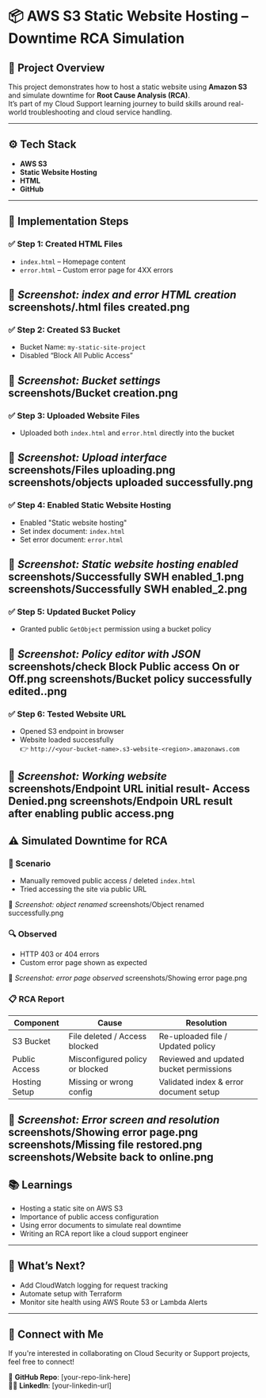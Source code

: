 # 📦 AWS S3 Static Website Hosting – Downtime RCA Simulation

## 📝 Project Overview

This project demonstrates how to host a static website using **Amazon S3** and simulate downtime for **Root Cause Analysis (RCA)**.  
It’s part of my Cloud Support learning journey to build skills around real-world troubleshooting and cloud service handling.

---

## ⚙️ Tech Stack

- **AWS S3**
- **Static Website Hosting**
- **HTML**
- **GitHub**


---

## 🚀 Implementation Steps

### ✅ Step 1: Created HTML Files
- `index.html` – Homepage content  
- `error.html` – Custom error page for 4XX errors

📸 *Screenshot: index and error HTML creation*
screenshots/.html files created.png
---

### ✅ Step 2: Created S3 Bucket
- Bucket Name: `my-static-site-project`  
- Disabled “Block All Public Access”

📸 *Screenshot: Bucket settings*
screenshots/Bucket creation.png
---

### ✅ Step 3: Uploaded Website Files
- Uploaded both `index.html` and `error.html` directly into the bucket

📸 *Screenshot: Upload interface*
screenshots/Files uploading.png
screenshots/objects uploaded successfully.png
---

### ✅ Step 4: Enabled Static Website Hosting
- Enabled "Static website hosting"
- Set index document: `index.html`
- Set error document: `error.html`

📸 *Screenshot: Static website hosting enabled*
screenshots/Successfully SWH enabled_1.png
screenshots/Successfully SWH enabled_2.png
---

### ✅ Step 5: Updated Bucket Policy
- Granted public `GetObject` permission using a bucket policy

📸 *Screenshot: Policy editor with JSON*
screenshots/check Block Public access On or Off.png
screenshots/Bucket policy successfully edited..png
---

### ✅ Step 6: Tested Website URL
- Opened S3 endpoint in browser
- Website loaded successfully  
👉 `http://<your-bucket-name>.s3-website-<region>.amazonaws.com`

📸 *Screenshot: Working website*
screenshots/Endpoint URL initial result- Access Denied.png
screenshots/Endpoin URL result after enabling public access.png
---

## ⚠️ Simulated Downtime for RCA

### 🧪 Scenario
- Manually removed public access / deleted `index.html`
- Tried accessing the site via public URL
  
📸 *Screenshot: object renamed*
screenshots/Object renamed successfully.png

### 🔍 Observed
- HTTP 403 or 404 errors
- Custom error page shown as expected
  
📸 *Screenshot: error page observed*
screenshots/Showing error page.png


### 📋 RCA Report

| **Component** | **Cause**                         | **Resolution**                         |
|---------------|-----------------------------------|----------------------------------------|
| S3 Bucket     | File deleted / Access blocked     | Re-uploaded file / Updated policy      |
| Public Access | Misconfigured policy or blocked   | Reviewed and updated bucket permissions |
| Hosting Setup | Missing or wrong config           | Validated index & error document setup |

📸 *Screenshot: Error screen and resolution*
screenshots/Showing error page.png
screenshots/Missing file restored.png
screenshots/Website back to online.png
---

## 📚 Learnings

- Hosting a static site on AWS S3
- Importance of public access configuration
- Using error documents to simulate real downtime
- Writing an RCA report like a cloud support engineer

---

## 🔮 What’s Next?

- Add CloudWatch logging for request tracking
- Automate setup with Terraform
- Monitor site health using AWS Route 53 or Lambda Alerts

---

## 🤝 Connect with Me

If you're interested in collaborating on Cloud Security or Support projects, feel free to connect!

📂 **GitHub Repo**: [your-repo-link-here]  
🧑‍💻 **LinkedIn**: [your-linkedin-url]

